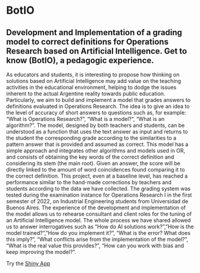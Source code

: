 # BotIO

## Development and Implementation of a grading model to correct definitions for Operations Research based on Artificial Intelligence. Get to know (BotIO), a pedagogic experience.
 
As educators and students, it is interesting to propose how thinking on solutions based on Artificial Intelligence may add value on the teaching activities in the educational environment, helping to dodge the issues inherent to the actual Argentine reality towards public education. Particularly, we aim to build and implement a model that grades answers to definitions evaluated in Operations Research. The idea is to give an idea to the level of accuracy of short answers to questions such as, for example: “What is Operations Research?”, “What is a model?”, “What is an algorithm?”. 
The model, designed by both teachers and students, can be understood as a function that uses the text answer as input and returns to the student the corresponding grade according to the similarities to a pattern answer that is provided and assumed as correct. This model has a simple approach and integrates other algorithms and models used in OR, and consists of obtaining the key words of the correct definition and considering its stem (the main root). Given an answer, the score will be directly linked to the amount of word coincidences found comparing it to the correct definition. 
This project, even at a baseline level, has reached a performance similar to the hand-made corrections by teachers and students according to the data we have collected.
The grading system was tested during the examination instance for Operations Research I in the first semester of 2022, on Industrial Engineering students from Universidad de Buenos Aires. The experience of the development and implementation of the model allows us to rehearse consultant and client roles for the tuning of an Artificial Intelligence model.
The whole process we have shared allowed us to answer interrogatives such as “How do AI solutions work?”,”How is the model trained?”,”How do you implement it?”, “What is the error? What does this imply?”, “What conflicts arise from the implementation of the model?”, “What is the real value this provides?”, “How can you work with bias and keep improving the model?”.

Try the [Shiny App](https://xavierign.shinyapps.io/BotIO/)

